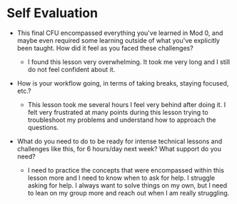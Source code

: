 # Self Evaluation

- This final CFU encompassed everything you've learned in Mod 0, and maybe even required some learning outside of what you've explicitly been taught. How did it feel as you faced these challenges?
    * I found this lesson very overwhelming. It took me very long and I still do not feel confident about it.

- How is your workflow going, in terms of taking breaks, staying focused, etc.?
    * This lesson took me several hours I feel very behind after doing it. I felt very frustrated at many points during this lesson trying to troubleshoot my problems and understand how to approach the questions.

- What do you need to do to be ready for intense technical lessons and challenges like this, for 6 hours/day next week? What support do you need?
    * I need to practice the concepts that were encompassed within this lesson more and I need to know when to ask for help. I struggle asking for help. I always want to solve things on my own, but I need to lean on my group more and reach out when I am really struggling.
